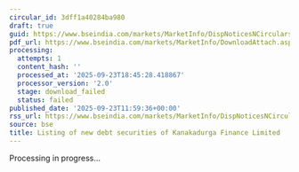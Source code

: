 ```yaml
---
circular_id: 3dff1a40284ba980
draft: true
guid: https://www.bseindia.com/markets/MarketInfo/DispNoticesNCirculars.aspx?Noticeid={30A6A9AF-BC01-47BF-8AF2-601D9FBA376C}&noticeno=20250923-29&dt=09/23/2025&icount=29&totcount=84&flag=0
pdf_url: https://www.bseindia.com/markets/MarketInfo/DownloadAttach.aspx?id=20250923-29&attachedId=
processing:
  attempts: 1
  content_hash: ''
  processed_at: '2025-09-23T18:45:28.418867'
  processor_version: '2.0'
  stage: download_failed
  status: failed
published_date: '2025-09-23T11:59:36+00:00'
rss_url: https://www.bseindia.com/markets/MarketInfo/DispNoticesNCirculars.aspx?Noticeid={30A6A9AF-BC01-47BF-8AF2-601D9FBA376C}&noticeno=20250923-29&dt=09/23/2025&icount=29&totcount=84&flag=0
source: bse
title: Listing of new debt securities of Kanakadurga Finance Limited
---
```


Processing in progress...